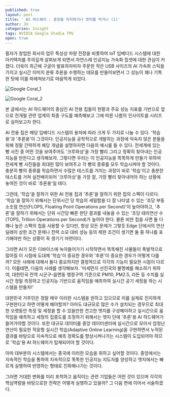 ```yaml
---
published: true
layout: post
title: ' AI 하드웨어 : 중앙을 차지하거나 엣지를 먹거나 (1)'
author: JH
categories: Insight
tags: NVIDIA Google Stadia TPU
open: true
---
```


필자가 창업한 회사의 업무 특성상 차량 전장을 비롯하여 IoT 임베디드 시스템에 대한 아키텍처를 주의깊게 살펴보게 되면서 자연스레 인공지능 가속화 칩셋에 대한 관심이 커졌다. 더욱이 최근에 구글이 발표하자마자 주문한 작은 USB 사이즈의 AI 가속화 스틱을 가지고 실시간 이미지 분류 추론을 수행하는 데모를 만들어보면서 그 성능이 꽤나 기특한 탓에 이를 파헤쳐보기로 마음먹게 되었다.


![Google Coral_1]({{site.baseurl}}/images/coral_1.png)

![Google Coral_2]({{site.baseurl}}/images/coral_2.png)



본 글에서는 AI 하드웨어의 중심인 AI 전용 칩들의 현황과 주요 성능 지표를 기반으로 앞으로 전개될 관련 업계의 최종 구도를 예측해보고 그에 따른 나름의 인사이트를 시리즈로 실어보고자 한다. 

AI 전용 칩은 해당 임베디드 시스템의 용처에 따라 크게 두 가지로 나눌 수 있다. '학습용'과 '추론용'이 그것이다. 인공지능을 공학적으로 개발하는 과정에 익숙치 않은 분들을 위해 정말 간략하게 해당 개념을 설명하자면 다음의 예시를 들 수 있다. 전세계에 있는 빵 사진 중 어떤 것을 보여주어도 '크루와상'을 가장 빨리 그리고 정확히 찾아내는 인공지능을 만든다고 생각해보자. 그렇다면 우리는 이 인공지능을 똑똑하게 만들기 위하여 전세계 빵 사진들을 최대한 많이 보여주고 각 빵의 종류를 모두 학습시켜야 할 것이다. 충분히 빵의 종류를 학습하면서 수많은 테스트를 거치는 과정이 바로 '학습'이고 충분한 테스트를 거쳐 실천배치되어 '크루아상'을 가장 잘, 가장 빨리 찾아내어야 하는 상황에 놓여진 것이 바로 '추론용'일 테다.

그런데, '학습'을 잘하기 위한 AI 전용 칩과 '추론'을 잘하기 위한 칩의 스펙이 다르다. '학습'을 잘하기 위해서는 단위시간 당 학습의 세밀함을 더 잘 나타낼 수 있는 '초당 부동소숫점 연산(FLOPS, Floating Point Operations per Second)'이 높아야하고, '추론'을 잘하기 위해서는 단위 시간당 빠른 판단 결과를 내놓을 수 있는 '초당 테라연산 수(TOPS, Trillion Operations per Second)가 높아야 한다. 물론 비싼 칩을 사면 둘 다 꽤나 높은 스펙의 칩을 사용할 수 있다만, 항상 모든 문제가 그렇듯 Edge 단에서의 연산 딜레이 상한 조건 문제나 전력 소모 대비 성능 등의 제한 조건이 생기면 둘 중 하나를 포기해야만 하는 상황이 꼭 생기기 마련이다.

그러면 AI가 모든 디바이스에 녹아들어가기 시작하면서 똑똑해진 사물들이 폭발적으로 많아질 이 시점에 도대체 '학습'이 중요한 경우와 '추론'이 중요한 경우가 어떻게 다를까? 모든 사례에 대해서 둘다 중요하지만 결정적으로 각각의 기능이 필요한 시점이 다르다. 이를테면, 다음의 사례를 생각해보자. '미세먼지 선진국의 불명예를 해소하기 위하여, 대한민국 전역 시군구-읍면동 행정구역 기준으로 PM10, PM2.5, 라돈 등 수치를 실시간 정밀 측정하고 인공지능 기반으로 움직임을 예측하여 실시간 공기 세정을 하는 시스템을 만들자!'

대한민국 거주민은 정말 매우 이러한 시스템을 원하고 있으므로 이를 실제로 진지하게 구현한다고 하면 어떻게 해야할까? 아마도 대규모로 많은 수가 설치되는 경우므로 최대한 오랫동안 측정 및 세정을 할 수 있을만한 견고한 엣지를 구성해야하고 실시간으로 움직임을 예측하고 세정의 집중도를 조정하기 위해서는 엣지 단에 '추론'용 AI 하드웨어가 들어가야할 것이다. 또한 대규모 데이터를 중앙 데이터센터에 실시간으로 모아서 엄청난 연산이 필요한 적응형 실시간 학습(Adaptive Online Learning)을 구현하면서 누적된 결과를 바탕으로 지속적으로 예측 정확도를 향상시켜나가는 시스템이 도입되어야 하므로 '학습'용 AI 하드웨어가 탑재되어야 할 것이다.

아마 대부분의 시스템에서는 종국에 이러한 모습을 취하고 싶어할 것이다. 중앙에서는 지속적인 학습을 통하여 지속적으로 똑똑한 인공지능 지도자를 양성하고 엣지에서는 빠르게 실행하여 반영하는 형태로 진화해나가는 것이다. 

그러면 거대한 변화를 미리 포착하고 움직이는 관련 기업들은 어떤 것이 있으며 각각의 핵심역량을 바탕으로한 전략은 어떻게 실행하고 있을까? 그 다음 편에 이어서 서술하겠다.



